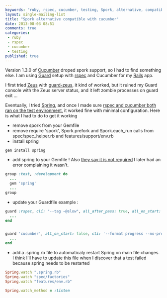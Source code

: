 ```yaml
---
keywords: "ruby, rspec, cucumber, testing, Spork, alternative, compatible"
layout: single-mailing-list
title: "Spork alternative compatible with cucumber"
date: 2013-08-03 08:51
comments: true
categories:
 - ruby
 - rspec
 - cucumber
 - testing
published: true
---
```

Version 1.3.0 of [Cucumber](http://cukes.info/) droped spork support, so I had to find something else. I am using [Guard](https://github.com/guard/guard) setup with [rspec](http://rspec.info/) and Cucumber for my [Rails](http://rubyonrails.org/) app.

I first tried [Zeus](https://github.com/burke/zeus) with [guard-zeus](https://github.com/qnm/guard-zeus), it kind of worked, but it ruined my Guard console with the Zeus server status, and it left zombie processes on guard exit ...

Eventually, I tried [Spring](https://github.com/jonleighton/spring), and once I made sure [rspec and cucumber both ran on the test environment](/simplest-way-to-speed-up-rspec-with-in-memory-sqlite-db/), it worked fine with minimal configuration. Here is what I had to do to get it working

* remove spork from your Gemfile
* remove require 'spork', Spork.prefork and Spork.each_run calls from spec/spec_helper.rb and features/support/env.rb
* install spring

```
gem install spring
```

* add spring to your Gemfile ! Also [they say it is not required](https://github.com/jonleighton/spring/blob/master/README.md) I later had an error complaining it wasn't.

```ruby
group :test, :development do
  ...
  gem 'spring'
  ...
group
```

* update your Guardfile example :

```ruby
guard :rspec, cli: "--tag ~@slow", all_after_pass: true, all_on_start: false, keep_failed: true, spring: true, bundler: false do
  ...
end


guard 'cucumber', all_on_start: false, cli: '--format progress --no-profile', command_prefix: 'spring', bundler: false do
  ...
end
```

* add a .spring.rb file to automaticaly restart Spring on main file changes. I think I'll have to update this file when I discover that a test failed because spring needs to be restarted

```ruby
Spring.watch ".spring.rb"
Spring.watch "spec/factories"
Spring.watch "features/env.rb"

Spring.watch_method = :listen
```
